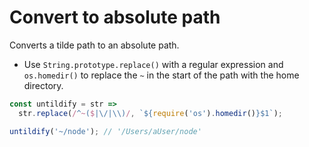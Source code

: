 # Convert to absolute path

Converts a tilde path to an absolute path.

* Use `String.prototype.replace()` with a regular expression and `os.homedir()` to replace the `~` in the start of the path with the home directory.

```js
const untildify = str =>
  str.replace(/^~($|\/|\\)/, `${require('os').homedir()}$1`);
```

```js
untildify('~/node'); // '/Users/aUser/node'
```
